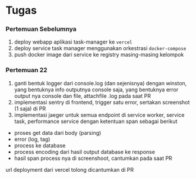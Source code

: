 # Tugas

### Pertemuan Sebelumnya
1. deploy webapp aplikasi task-manager ke `vercel`
1. deploy service task manager menggunakan orkestrasi `docker-compose`
1. push docker image dari service ke registry masing-masing kelompok

### Pertemuan 22
1. ganti bentuk logger dari console.log (dan sejenisnya) dengan winston, yang bentuknya info outputnya console saja, yang bentuknya error output nya console dan file, attachfile .log pada saat PR
1. implementasi sentry di frontend, trigger satu error, sertakan screenshot (1 saja) di PR
1. implementasi jaeger untuk semua endpoint di service worker, service task, performance service dengan ketentuan span sebagai berikut
- proses get data dari body (parsing)
- error (log, tag)
- process ke database
- process encoding dari hasil output database ke response
- hasil span process nya di screenshoot, cantumkan pada saat PR

url deployment dari vercel tolong dicantumkan di PR
